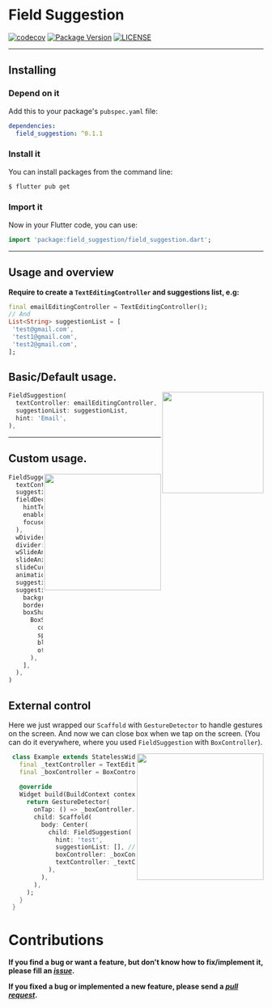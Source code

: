 # Field Suggestion 
[![codecov](https://codecov.io/gh/theiskaa/field_suggestion/branch/develop/graph/badge.svg)](https://codecov.io/gh/theiskaa/field_suggestion)
[![**Package** Version](https://img.shields.io/pub/v/field_suggestion?color=blue)](https://github.com/theiskaa/field_suggestion "Published package version")
[![LICENSE](https://img.shields.io/badge/License-MIT-red.svg)](https://github.com/theiskaa/field_suggestion/blob/develop/LICENSE "Project's LICENSE section")

---
## Installing

### Depend on it

Add this to your package's `pubspec.yaml` file:

```yaml
dependencies:
  field_suggestion: ^0.1.1
```

### Install it

You can install packages from the command line:

```sh
$ flutter pub get
```
### Import it

Now in your Flutter code, you can use:

```dart
import 'package:field_suggestion/field_suggestion.dart';
```
---
## Usage and overview
**Require to create a `TextEditingController` and suggestions list, e.g:**

```dart
final emailEditingController = TextEditingController();
// And 
List<String> suggestionList = [
 'test@gmail.com',
 'test1@gmail.com',
 'test2@gmail.com',
];
```


## Basic/Default usage.
<img src="https://raw.githubusercontent.com/theiskaa/field_suggestion/develop/example/assets/default.gif" align = "right" height = "200px">

```dart
FieldSuggestion(
  textController: emailEditingController,
  suggestionList: suggestionList,
  hint: 'Email',
),
```

---

## Custom usage.
<img src="https://raw.githubusercontent.com/theiskaa/field_suggestion/develop/example/assets/custom.gif" align = "right" height = "230px">

```dart
FieldSuggestion(
  textController: secondTextController,
  suggestionList: suggestionList,
  fieldDecoration: InputDecoration(
    hintText: "Email",
    enabledBorder: OutlineInputBorder(),
    focusedBorder: OutlineInputBorder(),
  ),
  wDivider: true,
  divider: SizedBox(height: 5),
  wSlideAnimation: true,
  slideAnimationStyle: SlideAnimationStyle.LTR,
  slideCurve: Curves.linearToEaseOut,
  animationDuration: Duration(milliseconds: 300),
  suggestionItemStyle: SuggestionItemStyle.WhiteNeumorphismedStyle,
  suggestionBoxStyle: SuggestionBoxStyle(
    backgroundColor: Colors.white,
    borderRadius: BorderRadius.circular(15),
    boxShadow: [
      BoxShadow(
        color: Colors.blue.withOpacity(.2),
        spreadRadius: 5,
        blurRadius: 10,
        offset: Offset(0, 5),
      ),
    ],
  ),
)
```

## External control
Here we just wrapped our `Scaffold` with `GestureDetector` to handle gestures on the screen.
And now we can close box when we tap on the screen. (You can do it everywhere, where you used `FieldSuggestion` with `BoxController`).

<img src="https://raw.githubusercontent.com/theiskaa/field_suggestion/feature/external-control/example/assets/external-control.gif" align = "right" height = "250px">

```dart
 class Example extends StatelessWidget {
   final _textController = TextEditingController();
   final _boxController = BoxController();
 
   @override
   Widget build(BuildContext context) {
     return GestureDetector(
       onTap: () => _boxController.close(),
       child: Scaffold(
         body: Center(
           child: FieldSuggestion(
             hint: 'test',
             suggestionList: [], // Your suggestions list here...
             boxController: _boxController,
             textController: _textController,
           ),
         ),
       ),
     );
   }
 }
```

# Contributions
**If you find a bug or want a feature, but don't know how to fix/implement it, please fill an *[issue](https://github.com/theiskaa/field_suggestion/issues)*.**

**If you fixed a bug or implemented a new feature, please send a *[pull request](https://github.com/theiskaa/field_suggestion/pulls)*.**
